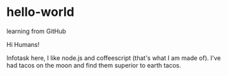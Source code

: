 # hello-world
learning from GitHub

Hi Humans!

Infotask here, I like node.js and coffeescript (that's what I am made of).
I've had tacos on the moon and find them superior to earth tacos.
